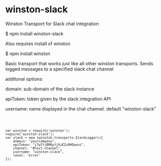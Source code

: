 winston-slack
=============

Winston Transport for Slack chat integration

$ npm install winston-slack 

Also requires install of winston

$ npm install winston


Basic transport that works just like all other winston transports. Sends logged messages to a specified slack chat channel

additonal options:

domain: sub-domain of the slack instance 

apiToken: token given by the slack integration API

username: name displayed in the chat channel. default "winston-slack"

<code>

    var winston = require('winston');
    require('winston-slack');
    var slack = new (winston.transports.SlackLogger)({
        domain: "yourcompany",
        apiToken: "j7w7tjBMdytjXzEZu9HQooni",
        channel: "#test-channel",
        username: "winston-slack",
        level: 'error'
    });
</code>
